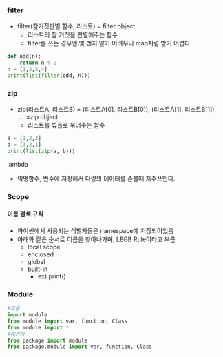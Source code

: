 ### filter 

- filter(참거짓판별 함수, 리스트) = filter object
  - 리스트의 참 거짓을 판별해주는 함수
  - filter를 쓰는 경우엔 몇 갠지 알기 어려우니 map처럼 받기 어렵다.


```python
def odd(n):
    return n % 2
n = [1,2,3,4]
print(list(filter(odd, n)))
```



### zip

- zip(리스트A, 리스트B) = (리스트A[0], 리스트B[0]), (리스트A[1], 리스트B[1]), .....=zip object
  - 리스트를 튜플로 묶어주는 함수

```python
a = [1,2,3]
b = [3,2,1]
print(list(zip(a, b)))
```



lambda

- 익명함수, 변수에 저장해서 다량의 데이터를 손볼때 자주쓰인다.



### Scope

#### 이름 검색 규칙

- 파이썬에서 사용되는 식별자들은 namespace에 저장되어있음
- 아래와 같은 순서로 이름을 찾아나가며, LEGB Rule이라고 부름
  - local scope
  - enclosed 
  - global
  - built-in 
    - ex) print()



### Module

```python
#모듈
import module
from module import var, function, Class
from module import *
#패키지
from package import module
from package.module import var, function, Class
```

